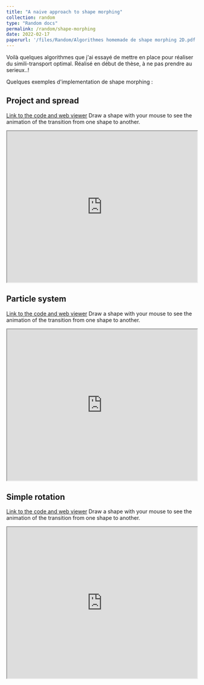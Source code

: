 ```yaml
---
title: "A naive approach to shape morphing"
collection: random
type: "Random docs"
permalink: /random/shape-morphing
date: 2022-02-17
paperurl: '/files/Random/Algorithmes homemade de shape morphing 2D.pdf'
---
```


Voilà quelques algorithmes que j'ai essayé de mettre en place pour réaliser du simili-transport optimal. Réalisé en début de thèse, à ne pas prendre au serieux..!

Quelques exemples d'implementation de shape morphing :


## Project and spread 
[Link to the code and web viewer](https://editor.p5js.org/marchartley/sketches/Q3J1hBkDk)
Draw a shape with your mouse to see the animation of the transition from one shape to another.
<iframe src="https://editor.p5js.org/marchartley/full/Q3J1hBkDk" width="100%" height="400px"></iframe>

## Particle system
[Link to the code and web viewer](https://editor.p5js.org/marchartley/sketches/MoyVTpQw4)
Draw a shape with your mouse to see the animation of the transition from one shape to another.
<iframe src="https://editor.p5js.org/marchartley/full/MoyVTpQw4" width="100%" height="400px"></iframe>

## Simple rotation
[Link to the code and web viewer](https://editor.p5js.org/marchartley/sketches/tFO15VwkA)
Draw a shape with your mouse to see the animation of the transition from one shape to another.
<iframe src="https://editor.p5js.org/marchartley/full/tFO15VwkA" width="100%" height="400px"></iframe>